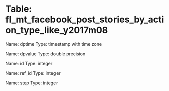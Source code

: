 Table: fl_mt_facebook_post_stories_by_action_type_like_y2017m08
===============================================================

Name: dptime
Type: timestamp with time zone

Name: dpvalue
Type: double precision

Name: id
Type: integer

Name: ref_id
Type: integer

Name: step
Type: integer

